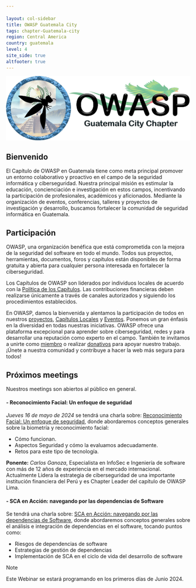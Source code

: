 ```yaml
---

layout: col-sidebar
title: OWASP Guatemala City
tags: chapter-Guatemala-city
region: Central America
country: guatemala
level: 4
site_side: true
altfooter: true
---
```



<div align="center"><img src="assets/images/owasp-gt.png"></div>

## Bienvenido
El Capítulo de OWASP en Guatemala tiene como meta principal promover un entorno colaborativo y proactivo en el campo de la seguridad informática y ciberseguridad. Nuestra principal misión es estimular la educación, concienciación e investigación en estos campos, incentivando la participación de profesionales, académicos y aficionados. Mediante la organización de eventos, conferencias, talleres y proyectos de investigación y desarrollo, buscamos fortalecer la comunidad de seguridad informática en Guatemala.

## Participación

OWASP, una organización benéfica que está comprometida con la mejora de la seguridad del software en todo el mundo. Todos sus proyectos, herramientas, documentos, foros y capítulos están disponibles de forma gratuita y abierta para cualquier persona interesada en fortalecer la ciberseguridad.

Los Capítulos de OWASP son liderados por individuos locales de acuerdo con la [Política de los Capítulos](/www-policy/operational/chapters). Las contribuciones financieras deben realizarse únicamente a través de canales autorizados y siguiendo los procedimientos establecidos.

En OWASP, damos la bienvenida y alentamos la participación de todos en nuestros [proyectos](/projects/), [Capítulos Locales](/chapters/) y [Eventos](/events/). Ponemos un gran énfasis en la diversidad en todas nuestras iniciativas. OWASP ofrece una plataforma excepcional para aprender sobre ciberseguridad, redes y para desarrollar una reputación como experto en el campo. También te invitamos a unirte como [miembro](/membership/) o realizar [donativos](/donate/) para apoyar nuestro trabajo. ¡Únete a nuestra comunidad y contribuye a hacer la web más segura para todos!

## Próximos meetings 

Nuestros meetings son abiertos al público en general.

#### - Reconocimiento Facial: Un enfoque de seguridad
*Jueves 16 de mayo de 2024* se tendrá una charla sobre: [Reconocimiento Facial: Un enfoque de seguridad](), donde abordaremos conceptos generales sobre la biometría y reconocimiento facial:
- Cómo funcionan.
- Aspectos Seguridad y cómo la evaluamos adecuadamente.
- Retos para este tipo de tecnología.

**Ponente:** *Carlos Ganoza*, Especialista en InfoSec e Ingeniería de software con más de 12 años de experiencia en el mercado internacional. Actualmente Lidera la estrategia de ciberseguridad de una importante institución financiera del Perú y es Chapter Leader del capítulo de OWASP Lima.
  
#### - SCA en Acción: navegando por las dependencias de Software
Se tendrá una charla sobre: [SCA en Acción: navegando por las dependencias de Software](), donde abordaremos conceptos generales sobre el análisis e integración de dependencias en el software, tocando puntos como:
- Riesgos de dependencias de software
- Estrategias de gestión de dependencias
- Implementación de SCA en el ciclo de vida del desarrollo de software
> [!NOTE]
> Este Webinar se estará programando en los primeros días de Junio 2024.
